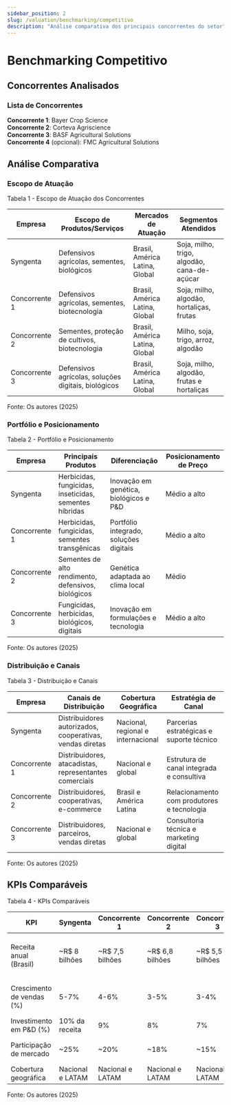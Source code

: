 ```yaml
---
sidebar_position: 2
slug: /valuation/benchmarking/competitivo
description: "Análise comparativa dos principais concorrentes do setor"
---
```


# Benchmarking Competitivo

## Concorrentes Analisados

### Lista de Concorrentes

**Concorrente 1**: Bayer Crop Science  
**Concorrente 2**: Corteva Agriscience  
**Concorrente 3**: BASF Agricultural Solutions  
**Concorrente 4** (opcional): FMC Agricultural Solutions  

## Análise Comparativa

### Escopo de Atuação

<p style={{textAlign: 'center'}}>Tabela 1 - Escopo de Atuação dos Concorrentes</p>

| Empresa | Escopo de Produtos/Serviços | Mercados de Atuação | Segmentos Atendidos |
|---------|----------------------------|---------------------|---------------------|
| Syngenta | Defensivos agrícolas, sementes, biológicos | Brasil, América Latina, Global | Soja, milho, trigo, algodão, cana-de-açúcar |
| Concorrente 1 | Defensivos agrícolas, sementes, biotecnologia | Brasil, América Latina, Global | Soja, milho, algodão, hortaliças, frutas |
| Concorrente 2 | Sementes, proteção de cultivos, biotecnologia | Brasil, América Latina, Global | Milho, soja, trigo, arroz, algodão |
| Concorrente 3 | Defensivos agrícolas, soluções digitais, biológicos | Brasil, América Latina, Global | Soja, milho, algodão, frutas e hortaliças |

<p style={{textAlign: 'center'}}>Fonte: Os autores (2025)</p>

### Portfólio e Posicionamento

<p style={{textAlign: 'center'}}>Tabela 2 - Portfólio e Posicionamento</p>

| Empresa | Principais Produtos | Diferenciação | Posicionamento de Preço |
|---------|-------------------|---------------|-------------------------|
| Syngenta | Herbicidas, fungicidas, inseticidas, sementes híbridas | Inovação em genética, biológicos e P&D | Médio a alto |
| Concorrente 1 | Herbicidas, fungicidas, sementes transgênicas | Portfólio integrado, soluções digitais | Médio a alto |
| Concorrente 2 | Sementes de alto rendimento, defensivos, biológicos | Genética adaptada ao clima local | Médio |
| Concorrente 3 | Fungicidas, herbicidas, biológicos, digitais | Inovação em formulações e tecnologia | Médio a alto |

<p style={{textAlign: 'center'}}>Fonte: Os autores (2025)</p>

### Distribuição e Canais

<p style={{textAlign: 'center'}}>Tabela 3 - Distribuição e Canais</p>

| Empresa | Canais de Distribuição | Cobertura Geográfica | Estratégia de Canal |
|---------|----------------------|----------------------|-------------------|
| Syngenta | Distribuidores autorizados, cooperativas, vendas diretas | Nacional, regional e internacional | Parcerias estratégicas e suporte técnico |
| Concorrente 1 | Distribuidores, atacadistas, representantes comerciais | Nacional e global | Estrutura de canal integrada e consultiva |
| Concorrente 2 | Distribuidores, cooperativas, e-commerce | Brasil e América Latina | Relacionamento com produtores e tecnologia |
| Concorrente 3 | Distribuidores, parceiros, vendas diretas | Nacional e global | Consultoria técnica e marketing digital |

<p style={{textAlign: 'center'}}>Fonte: Os autores (2025)</p>

## KPIs Comparáveis

<p style={{textAlign: 'center'}}>Tabela 4 - KPIs Comparáveis</p>

| KPI | Syngenta | Concorrente 1 | Concorrente 2 | Concorrente 3 | Observações |
|-----|-----------|---------------|---------------|---------------|-------------|
| Receita anual (Brasil) | ~R$ 8 bilhões | ~R$ 7,5 bilhões | ~R$ 6,8 bilhões | ~R$ 5,5 bilhões | Estimativa baseada em relatórios setoriais 2024-2025 |
| Crescimento de vendas (%) | 5-7% | 4-6% | 3-5% | 3-4% | Média do mercado de defensivos agrícolas |
| Investimento em P&D (%) | 10% da receita | 9% | 8% | 7% | Indicador de inovação |
| Participação de mercado | ~25% | ~20% | ~18% | ~15% | Segmento de defensivos agrícolas |
| Cobertura geográfica | Nacional e LATAM | Nacional e LATAM | Nacional e LATAM | Nacional e LATAM | Alcance de mercado |

<p style={{textAlign: 'center'}}>Fonte: Os autores (2025)</p>
